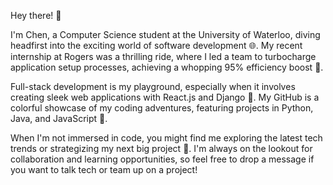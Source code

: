 Hey there! 👋

I'm Chen, a Computer Science student at the University of Waterloo, diving headfirst into the exciting world of software development 🌐. My recent internship at Rogers was a thrilling ride, where I led a team to turbocharge application setup processes, achieving a whopping 95% efficiency boost 💪.

Full-stack development is my playground, especially when it involves creating sleek web applications with React.js and Django 🚀. My GitHub is a colorful showcase of my coding adventures, featuring projects in Python, Java, and JavaScript 🎨.

When I'm not immersed in code, you might find me exploring the latest tech trends or strategizing my next big project 🤔. I'm always on the lookout for collaboration and learning opportunities, so feel free to drop a message if you want to talk tech or team up on a project!
